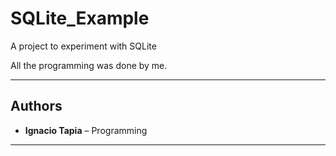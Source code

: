 # SQLite_Example
A project to experiment with SQLite

All the programming was done by me. 

---  

## Authors  
- **Ignacio Tapia** – Programming

---
